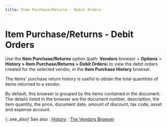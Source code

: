 ```yaml
---
title: Item Purchase/Returns - Debit Orders
---
```


# Item Purchase/Returns - Debit Orders


Use the **Item Purchase/Returns**  option (path: **Vendors** browser  > **Options** > **History 
 &gt; Item Purchase/Returns &gt; Debit Orders**) to view the debit  orders created for the selected vendor, in the **Item 
 Purchase History** browser.


The items' purchase return history is useful to obtain the total quantities  of items returned to a vendor.


By default, this browser is grouped by the items contained in the document.  The details listed in the browser are the document number, description,  the item quantity, the price, document date, amount of discount, tax code,  asset and expense account.


{:.see_also}
See also
: [History]({{site.mv_baseurl}}/vendors-browser/info/history/history_additional_browser_options_vendor_profile.html)
: [The Vendors Browser]({{site.mv_baseurl}}/vendors-browser/the_vendor_browser.html)
